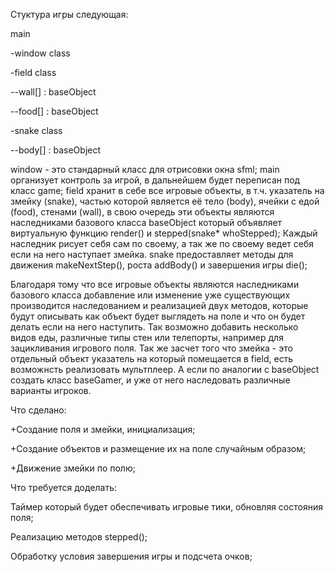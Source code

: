 Стуктура игры следующая:

main 

-window class

-field class

--wall[] : baseObject

--food[] : baseObject

-snake class

--body[] : baseObject

window - это стандарный класс для отрисовки окна sfml;
main организует контроль за игрой, в дальнейшем будет переписан под класс game;
field хранит в себе все игровые объекты, 
в т.ч. указатель на змейку (snake), частью которой является её тело (body), 
ячейки с едой (food), стенами (wall), 
в свою очередь эти объекты являются 
наследниками базового класса baseObject
который объявляет виртуальную функцию render() и stepped(snake* whoStepped);
Каждый наследник рисует себя сам по своему, а так же по своему 
ведет себя если на него наступает змейка. snake предоставляет
методы для движения makeNextStep(), роста addBody() и завершения игры die();

Благодаря тому что все игровые объекты являются наследниками базового класса 
добавление или изменение уже существующих производится наследованием и реализацией
двух методов, которые будут описывать как объект будет выглядеть на поле и что он будет делать
если на него наступить. Так возможно добавить несколько видов еды, различные типы стен
или телепорты, например для зацикливания игрового поля. Так же засчет того что змейка - 
это отдельный объект указатель на который помещается в field, есть возможнсть реализовать
мультплеер. А если по аналогии с baseObject создать класс baseGamer, и уже от него наследовать
различные варианты игроков.

Что сделано:

+Создание поля и змейки, инициализация;

+Создание объектов и размещение их на поле случайным образом;

+Движение змейки по полю;


Что требуется доделать:

Таймер который будет обеспечивать игровые тики, обновляя состояния поля;

Реализацию методов stepped();

Обработку условия завершения игры и подсчета очков;

